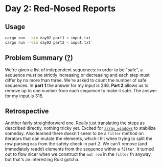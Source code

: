 # Day 2: Red-Nosed Reports

## Usage

```bash
cargo run --bin day02 part1 < input.txt
cargo run --bin day02 part2 < input.txt
```

## Problem Summary ([?](https://adventofcode.com/2024/day/2))

We're given a list of independent sequences: in order to be "safe", a sequence must be strictly increasing or decreasing and each step must differ by no more than three.
We're asked to count the number of safe sequences.
In **part 1** the answer for my input is 246.
**Part 2** allows us to remove up to one number from each sequence to make it safe.
The answer for my input is 318.

## Retrospective

Another fairly straightforward one.
Really just translating the steps as described directly, nothing tricky yet.
Excited for [`array_windows`](https://doc.rust-lang.org/std/vec/struct.Vec.html#method.array_windows) to stabilize someday.
Also learned there doesn't seem to be a `filter` method on iterators that can mutate the elements, which I hit when trying to split the row parsing `map` from the safety check in part 2.
We can't remove (and immediately readd) elements from the sequence within a `filter`.
It turned out to flow nicer when we construct the `mut row` in the `filter` fn anyway, but that's an interesting Rust gotcha.
